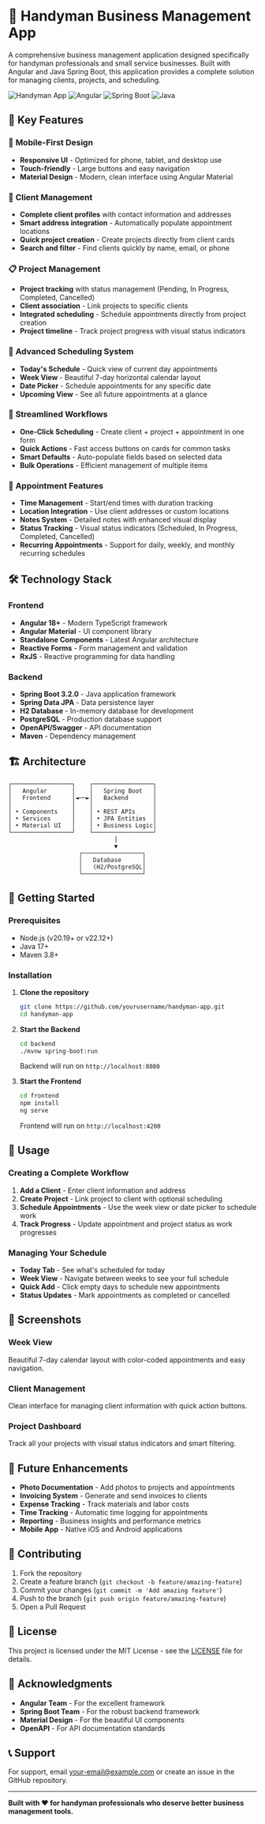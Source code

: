 # 🔨 Handyman Business Management App

A comprehensive business management application designed specifically for handyman professionals and small service businesses. Built with Angular and Java Spring Boot, this application provides a complete solution for managing clients, projects, and scheduling.

![Handyman App](https://img.shields.io/badge/Status-Active-brightgreen) ![Angular](https://img.shields.io/badge/Angular-18+-red) ![Spring Boot](https://img.shields.io/badge/Spring%20Boot-3.2.0-brightgreen) ![Java](https://img.shields.io/badge/Java-17-orange)

## 🚀 Key Features

### 📱 **Mobile-First Design**
- **Responsive UI** - Optimized for phone, tablet, and desktop use
- **Touch-friendly** - Large buttons and easy navigation
- **Material Design** - Modern, clean interface using Angular Material

### 👥 **Client Management**
- **Complete client profiles** with contact information and addresses
- **Smart address integration** - Automatically populate appointment locations
- **Quick project creation** - Create projects directly from client cards
- **Search and filter** - Find clients quickly by name, email, or phone

### 📋 **Project Management**
- **Project tracking** with status management (Pending, In Progress, Completed, Cancelled)
- **Client association** - Link projects to specific clients
- **Integrated scheduling** - Schedule appointments directly from project creation
- **Project timeline** - Track project progress with visual status indicators

### 📅 **Advanced Scheduling System**
- **Today's Schedule** - Quick view of current day appointments
- **Week View** - Beautiful 7-day horizontal calendar layout
- **Date Picker** - Schedule appointments for any specific date
- **Upcoming View** - See all future appointments at a glance

### 🎯 **Streamlined Workflows**
- **One-Click Scheduling** - Create client + project + appointment in one form
- **Quick Actions** - Fast access buttons on cards for common tasks
- **Smart Defaults** - Auto-populate fields based on selected data
- **Bulk Operations** - Efficient management of multiple items

### 📝 **Appointment Features**
- **Time Management** - Start/end times with duration tracking
- **Location Integration** - Use client addresses or custom locations
- **Notes System** - Detailed notes with enhanced visual display
- **Status Tracking** - Visual status indicators (Scheduled, In Progress, Completed, Cancelled)
- **Recurring Appointments** - Support for daily, weekly, and monthly recurring schedules

## 🛠️ Technology Stack

### Frontend
- **Angular 18+** - Modern TypeScript framework
- **Angular Material** - UI component library
- **Standalone Components** - Latest Angular architecture
- **Reactive Forms** - Form management and validation
- **RxJS** - Reactive programming for data handling

### Backend
- **Spring Boot 3.2.0** - Java application framework
- **Spring Data JPA** - Data persistence layer
- **H2 Database** - In-memory database for development
- **PostgreSQL** - Production database support
- **OpenAPI/Swagger** - API documentation
- **Maven** - Dependency management

## 🏗️ Architecture

```
┌─────────────────┐    ┌─────────────────┐
│   Angular       │    │   Spring Boot   │
│   Frontend      │◄──►│   Backend       │
│                 │    │                 │
│ • Components    │    │ • REST APIs     │
│ • Services      │    │ • JPA Entities  │
│ • Material UI   │    │ • Business Logic│
└─────────────────┘    └─────────────────┘
                              │
                              ▼
                    ┌─────────────────┐
                    │   Database      │
                    │   (H2/PostgreSQL│
                    └─────────────────┘
```

## 🚀 Getting Started

### Prerequisites
- Node.js (v20.19+ or v22.12+)
- Java 17+
- Maven 3.8+

### Installation

1. **Clone the repository**
   ```bash
   git clone https://github.com/yourusername/handyman-app.git
   cd handyman-app
   ```

2. **Start the Backend**
   ```bash
   cd backend
   ./mvnw spring-boot:run
   ```
   Backend will run on `http://localhost:8080`

3. **Start the Frontend**
   ```bash
   cd frontend
   npm install
   ng serve
   ```
   Frontend will run on `http://localhost:4200`

## 📱 Usage

### Creating a Complete Workflow
1. **Add a Client** - Enter client information and address
2. **Create Project** - Link project to client with optional scheduling
3. **Schedule Appointments** - Use the week view or date picker to schedule work
4. **Track Progress** - Update appointment and project status as work progresses

### Managing Your Schedule
- **Today Tab** - See what's scheduled for today
- **Week View** - Navigate between weeks to see your full schedule
- **Quick Add** - Click empty days to schedule new appointments
- **Status Updates** - Mark appointments as completed or cancelled

## 🎨 Screenshots

### Week View
Beautiful 7-day calendar layout with color-coded appointments and easy navigation.

### Client Management
Clean interface for managing client information with quick action buttons.

### Project Dashboard
Track all your projects with visual status indicators and smart filtering.

## 🔮 Future Enhancements

- **Photo Documentation** - Add photos to projects and appointments
- **Invoicing System** - Generate and send invoices to clients
- **Expense Tracking** - Track materials and labor costs
- **Time Tracking** - Automatic time logging for appointments
- **Reporting** - Business insights and performance metrics
- **Mobile App** - Native iOS and Android applications

## 🤝 Contributing

1. Fork the repository
2. Create a feature branch (`git checkout -b feature/amazing-feature`)
3. Commit your changes (`git commit -m 'Add amazing feature'`)
4. Push to the branch (`git push origin feature/amazing-feature`)
5. Open a Pull Request

## 📄 License

This project is licensed under the MIT License - see the [LICENSE](LICENSE) file for details.

## 🙏 Acknowledgments

- **Angular Team** - For the excellent framework
- **Spring Boot Team** - For the robust backend framework
- **Material Design** - For the beautiful UI components
- **OpenAPI** - For API documentation standards

## 📞 Support

For support, email your-email@example.com or create an issue in the GitHub repository.

---

**Built with ❤️ for handyman professionals who deserve better business management tools.**